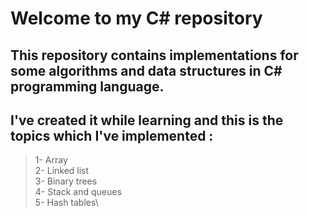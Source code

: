 # Welcome to my C# repository
## This repository contains implementations for some algorithms and data structures in C# programming language.
## I've created it while learning and this is the topics which I've implemented :
>1- Array\
>2- Linked list\
>3- Binary trees\
>4- Stack and queues\
>5- Hash tables\
